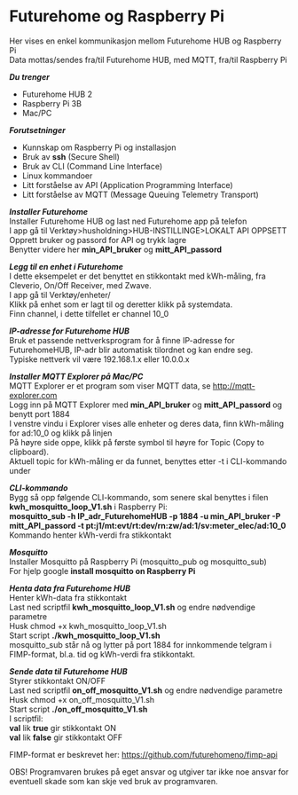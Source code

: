 # Futurehome og Raspberry Pi
Her vises en enkel kommunikasjon mellom Futurehome HUB og Raspberry Pi<br>
Data mottas/sendes fra/til Futurehome HUB, med MQTT, fra/til Raspberry Pi  

***Du trenger***<br>
- Futurehome HUB 2<br>
- Raspberry Pi 3B<br>
- Mac/PC<br>

***Forutsetninger***<br>
- Kunnskap om Raspberry Pi og installasjon<br>
- Bruk av **ssh** (Secure Shell)
- Bruk av CLI (Command Line Interface)<br>
- Linux kommandoer<br>
- Litt forståelse av API (Application Programming Interface)<br>
- Litt forståelse av MQTT (Message Queuing Telemetry Transport)<br>

***Installer Futurehome***<br>
Installer Futurehome HUB og last ned Futurehome app på telefon<br>
I app gå til Verktøy>husholdning>HUB-INSTILLINGE>LOKALT API OPPSETT<br>
Opprett bruker og passord for API og trykk lagre<br>
Benytter videre her **min_API_bruker** og **mitt_API_passord**<br>

***Legg til en enhet i Futurehome***<br>
I dette eksempelet er det benyttet en stikkontakt med kWh-måling, fra Cleverio, On/Off Receiver, med Zwave. <br>
I app gå til Verktøy/enheter/<br>
Klikk på enhet som er lagt til og deretter klikk på systemdata.<br>
Finn channel, i dette tilfellet er channel 10_0<br>

***IP-adresse for Futurehome HUB***<br>
Bruk et passende nettverksprogram for å finne IP-adresse for FuturehomeHUB, IP-adr blir automatisk tilordnet og kan endre seg.<br>
Typiske nettverk vil være 192.168.1.x eller 10.0.0.x<br>

***Installer MQTT Explorer på Mac/PC***<br>
MQTT Explorer er et program som viser MQTT data, se http://mqtt-explorer.com<br>
Logg inn på MQTT Explorer med **min_API_bruker** og **mitt_API_passord** og benytt port 1884<br>
I venstre vindu i Explorer vises alle enheter og deres data, finn kWh-måling for ad:10_0 og klikk på linjen<br>
På høyre side oppe, klikk på første symbol til høyre for Topic (Copy to clipboard).<br>
Aktuell topic for kWh-måling er da funnet, benyttes etter -t i CLI-kommando under<br>

***CLI-kommando***<br>
Bygg så opp følgende CLI-kommando, som senere skal benyttes i filen **kwh_mosquitto_loop_V1.sh** i Raspberry Pi:<br>
**mosquitto_sub -h IP_adr_FuturehomeHUB -p 1884 -u min_API_bruker -P mitt_API_passord -t pt:j1/mt:evt/rt:dev/rn:zw/ad:1/sv:meter_elec/ad:10_0**<br>
Kommando henter kWh-verdi fra stikkontakt<br>

***Mosquitto***<br>
Installer Mosquitto på Raspberry Pi (mosquitto_pub og mosquitto_sub)<br>
For hjelp google **install mosquitto on Raspberry Pi**<br>

***Henta data fra Futurehome HUB***<br>
Henter kWh-data fra stikkontakt<br>
Last ned scriptfil **kwh_mosquitto_loop_V1.sh** og endre nødvendige parametre<br>
Husk chmod +x kwh_mosquitto_loop_V1.sh<br>
Start script **./kwh_mosquitto_loop_V1.sh**<br>
mosquitto_sub står nå og lytter på port 1884 for innkommende telgram i FIMP-format, bl.a. tid og kWh-verdi fra stikkontakt.<br>

***Sende data til Futurehome HUB***<br>
Styrer stikkontakt ON/OFF<br>
Last ned scriptfil **on_off_mosquitto_V1.sh** og endre nødvendige parametre<br>
Husk chmod +x on_off_mosquitto_V1.sh<br>
Start script **./on_off_mosquitto_V1.sh**<br>
I scriptfil:<br> 
**val** lik **true**  gir stikkontakt ON<br>
**val** lik **false** gir stikkontakt OFF<br>

FIMP-format er beskrevet her: https://github.com/futurehomeno/fimp-api

OBS! Programvaren brukes på eget ansvar og utgiver tar ikke noe ansvar for eventuell skade som kan skje ved bruk av programvaren.



